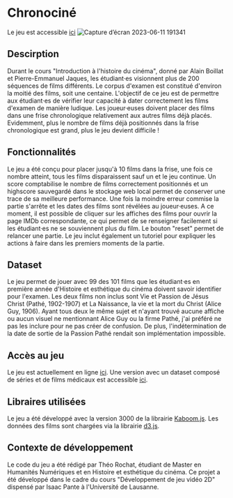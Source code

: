 # Chronociné

Le jeu est accessible [ici](https://theor98.github.io/)
![Capture d’écran 2023-06-11 191341](https://github.com/theor98/theor98.github.io/assets/100685679/dc2cf249-2c51-4f4f-b845-f4752748271f)

## Descirption 

Durant le cours "Introduction à l'histoire du cinéma", donné par Alain Boillat et Pierre-Emmanuel Jaques, les étudiant·es visionnent plus de 200 séquences de films différents. Le corpus d'examen est constitué d'environ la moitié des films, soit une centaine. L'objectif de ce jeu est de permettre aux étudiant·es de vérifier leur capacité à dater correctement les films d'examen de manière ludique. Les joueur·euses doivent placer des films dans une frise chronologique relativement aux autres films déjà placés. Evidemment, plus le nombre de films déjà positionnés dans la frise chronologique est grand, plus le jeu devient difficile !

## Fonctionnalités 

Le jeu a été conçu pour placer jusqu'à 10 films dans la frise, une fois ce nombre atteint, tous les films disparaissent sauf un et le jeu continue. Un score comptabilise le nombre de films correctement positionnés et un highscore sauvegardé dans le stockage web local permet de conserver une trace de sa meilleure performance. Une fois la moindre erreur commise la partie s'arrête et les dates des films sont révélées au joueur·euses. A ce moment, il est possible de cliquer sur les affiches des films pour ouvrir la page IMDb correspondante, ce qui permet de se renseigner facilement si les étudiant·es ne se souviennent plus du film. Le bouton "reset" permet de relancer une partie. Le jeu inclut également un tutoriel pour expliquer les actions à faire dans les premiers moments de la partie.

## Dataset

Le jeu permet de jouer avec 99 des 101 films que les étudiant·es en première année d'Histoire et esthétique du cinéma doivent savoir identifier pour l'examen. Les deux films non inclus sont Vie et Passion de Jésus Christ (Pathé, 1902-1907) et La Naissance, la vie et la mort du Christ (Alice Guy, 1906). Ayant tous deux le même sujet et n'ayant trouvé aucune affiche ou aucun visuel ne mentionnant Alice Guy ou la firme Pathé, j'ai préféré ne pas les inclure pour ne pas créer de confusion. De plus, l'indétermination de la date de sortie de la Passion Pathé rendait son implémentation impossible.

## Accès au jeu

Le jeu est actuellement en ligne [ici](https://theor98.github.io/). 
Une version avec un dataset composé de séries et de films médicaux est accessible [ici](https://elentyr.itch.io/histoire-du-cinma-le-jeu-mystres-de-lunil-2023).  

## Libraires utilisées 
Le jeu a été développé avec la version 3000 de la librairie [Kaboom.js](https://kaboomjs.com/). Les données des films sont chargées via la librairie [d3.js](https://d3js.org/).

## Contexte de développement
Le code du jeu a été rédigé par Théo Rochat, étudiant de Master en Humanités Numériques et en Histoire et esthétique du cinéma. Ce projet a été développé dans le cadre du cours "Développement de jeu vidéo 2D" dispensé par Isaac Pante à l'Université de Lausanne.
